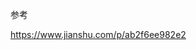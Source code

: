 
<!-- @import "[TOC]" {cmd="toc" depthFrom=1 depthTo=6 orderedList=false} -->

<!-- code_chunk_output -->



<!-- /code_chunk_output -->

参考

https://www.jianshu.com/p/ab2f6ee982e2